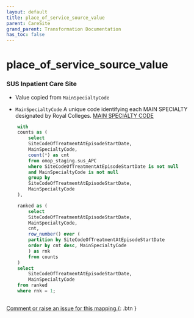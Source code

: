 ```yaml
---
layout: default
title: place_of_service_source_value
parent: CareSite
grand_parent: Transformation Documentation
has_toc: false
---
```

# place_of_service_source_value
### SUS Inpatient Care Site
* Value copied from `MainSpecialtyCode`

* `MainSpecialtyCode` A unique code identifying each MAIN SPECIALTY designated by Royal Colleges. [MAIN SPECIALTY CODE]()

```sql
	with 
	counts as ( 
		select 
		SiteCodeOfTreatmentAtEpisodeStartDate, 
		MainSpecialtyCode, 
		count(*) as cnt 
		from omop_staging.sus_APC 
		where SiteCodeOfTreatmentAtEpisodeStartDate is not null 
		and MainSpecialtyCode is not null 
		group by 
		SiteCodeOfTreatmentAtEpisodeStartDate, 
		MainSpecialtyCode 
	), 

	ranked as ( 
		select 
		SiteCodeOfTreatmentAtEpisodeStartDate, 
		MainSpecialtyCode, 
		cnt, 
		row_number() over ( 
		partition by SiteCodeOfTreatmentAtEpisodeStartDate 
		order by cnt desc, MainSpecialtyCode 
		) as rnk 
		from counts 
	)
	select 
		SiteCodeOfTreatmentAtEpisodeStartDate, 
		MainSpecialtyCode 
	from ranked 
	where rnk = 1;
	
```


[Comment or raise an issue for this mapping.](https://github.com/answerdigital/oxford-omop-data-mapper/issues/new?title=OMOP%20CareSite%20table%20place_of_service_source_value%20field%20SUS%20Inpatient%20Care%20Site%20mapping){: .btn }
